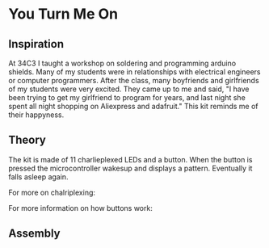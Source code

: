 # You Turn Me On

## Inspiration
At 34C3 I taught a workshop on soldering and programming arduino shields. Many of my students were in relationships with electrical engineers or computer programmers. After the class, many boyfriends and girlfriends of my students were very excited. They came up to me and said, "I have been trying to get my girlfriend to program for years, and last night she spent all night shopping on Aliexpress and adafruit." This kit reminds me of their happyness. 

## Theory

The kit is made of 11 charlieplexed LEDs and a button. When the button is pressed the microcontroller wakesup and displays a pattern. Eventually it falls asleep again.

For more on chalriplexing: 

For more information on how buttons work:

## Assembly
